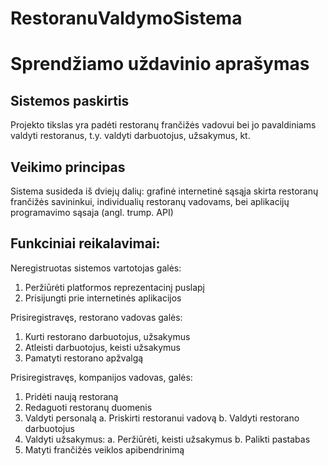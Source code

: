 # RestoranuValdymoSistema
# Sprendžiamo uždavinio aprašymas

## Sistemos paskirtis
Projekto tikslas yra padėti restoranų frančižės vadovui bei jo pavaldiniams valdyti restoranus, t.y. valdyti darbuotojus,
užsakymus, kt.

## Veikimo principas
Sistema susideda iš dviejų dalių: grafinė internetinė sąsąja skirta restoranų frančižės savininkui, individualių restoranų
vadovams, bei aplikacijų programavimo sąsaja (angl. trump. API)

## Funkciniai reikalavimai:

Neregistruotas sistemos vartotojas galės:
1. Peržiūrėti platformos reprezentacinį puslapį
2. Prisijungti prie internetinės aplikacijos

Prisiregistravęs, restorano vadovas galės:
1. Kurti restorano darbuotojus, užsakymus
2. Atleisti darbuotojus, keisti užsakymus
3. Pamatyti restorano apžvalgą

Prisiregistravęs, kompanijos vadovas, galės:
1. Pridėti naują restoraną
2. Redaguoti restoranų duomenis
3. Valdyti personalą
  a. Priskirti restoranui vadovą
  b. Valdyti restorano darbuotojus
4. Valdyti užsakymus:
  a. Peržiūrėti, keisti užsakymus
  b. Palikti pastabas
5. Matyti frančižės veiklos apibendrinimą
